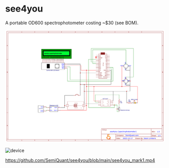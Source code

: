 # see4you


A portable OD600 spectrophotometer costing ~$30 (see BOM).


![schematic](Schematic_see4you.png)


![device](see4you_mark1.png)


https://github.com/SemiQuant/see4you/blob/main/see4you_mark1.mp4